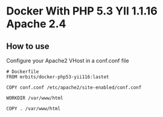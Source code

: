 Docker With PHP 5.3 YII 1.1.16 Apache 2.4
=========================================

How to use
----------

Configure your Apache2 VHost in a conf.conf file

```
# Dockerfile
FROM mrbits/docker-php53-yii116:lastet

COPY conf.conf /etc/apache2/site-enabled/conf.conf

WORKDIR /var/www/html

COPY . /var/www/html
``` 

